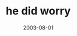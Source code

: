 ---
layout: base.njk
title : 'he did worry' 
view_title : 'he did worry' 
year : '2003' 
date : '2003-08-01' 
img_file : '/drawing/hedidworry.png' 
html_file : 'hedidworry' 
next_html : 'letsdance.html' 
year_order : '113' 
permalink : "title/{{html_file}}.html"
---